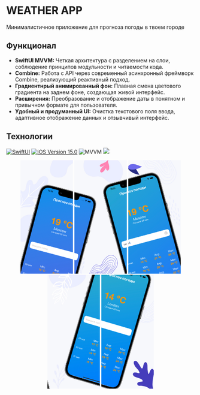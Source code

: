 # WEATHER APP

Минималистичное приложение для прогноза погоды в твоем городе

## Функционал
* <b>SwiftUI MVVM:</b> Четкая архитектура с разделением на слои, соблюдение принципов модульности и читаемости кода.
* <b>Combine:</b> Работа с API через современный асинхронный фреймворк Combine, реализующий реактивный подход.
* <b>Градиентнрый анимированный фон:</b> Плавная смена цветового градиента на заднем фоне, создающая живой интерфейс.
* <b>Расширения:</b> Преобразование и отображение даты в понятном и привычном формате для пользователя.
* <b>Удобный и продуманный UI:</b> Очистка текстового поля ввода, адаптивное отображение данных и отзывчивый интерфейс.


## Технологии 
<p align="left"> 
<a href="https://swift.org">
<img src="https://img.shields.io/badge/Swift-5-orange" alt="SwiftUI" /></a>
<a href="https://developer.apple.com/ios/">
<img src="https://img.shields.io/badge/iOS-15.0%2B-success" alt="iOS Version 15.0"/></a>
<img src="https://img.shields.io/badge/MVC-ff69b4" alt="MVVM" /></a>
<img src="https://img.shields.io/badge/Combine-red"/></a>
</p>

<p align="center">
<img src="https://github.com/Sahadov/weather-test-app/blob/main/image1.jpeg" width="140" /> 
<img src="https://github.com/Sahadov/weather-test-app/blob/main/image2.jpeg" width="140" />  
<img src="https://github.com/Sahadov/weather-test-app/blob/main/image3.jpeg" width="140" /> 
<img src="https://github.com/Sahadov/weather-test-app/blob/main/image4.jpeg" width="140" /> 
<img src="https://github.com/Sahadov/weather-test-app/blob/main/image5.jpeg" width="140" /> 
</p>
